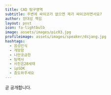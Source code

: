 ```yaml
---
title: CAD 탐구영역
subtitle: 주변에 싸이코가 없으면 제가 싸이코라면서요?
author: 장대성 책임
layout: post
icon: fa-lightbulb
image: assets/images/pic03.jpg
profileimage: assets/images/speaker/dsjang.jpg
hashtags: 
  - 음성인식
  - 개망함
  - 나만궁금한
  - 팀역사
  - 사진은28세때
  - ipSDK
  - 좀도와주세요
---
```

곧 공개합니다.